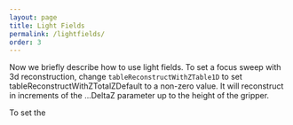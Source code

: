 ```yaml
---
layout: page
title: Light Fields
permalink: /lightfields/
order: 3
---
```



Now we briefly describe how to use light fields.  To set a focus sweep
with 3d reconstruction, change `tableReconstructWithZTable1D` to set
tableReconstructWithZTotalZDefault to a non-zero value.  It will
reconstruct in increments of the ...DeltaZ parameter up to the height
of the gripper.

To set the